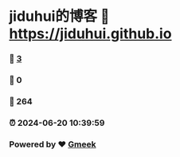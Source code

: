 # jiduhui的博客 :link: https://jiduhui.github.io 
### :page_facing_up: [3](https://jiduhui.github.io/tag.html) 
### :speech_balloon: 0 
### :hibiscus: 264 
### :alarm_clock: 2024-06-20 10:39:59 
### Powered by :heart: [Gmeek](https://github.com/Meekdai/Gmeek)
